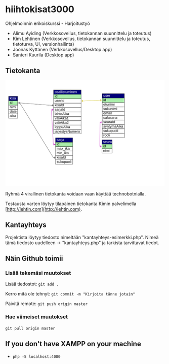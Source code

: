 # hiihtokisat3000
Ohjelmoinnin erikoiskurssi - Harjoitustyö

- Alimu Ayiding (Verkkosovellus, tietokannan suunnittelu ja toteutus)
- Kim Lehtinen (Verkkosovellus, tietokannan suunnittelu ja toteutus, tietoturva, UI, versionhallinta)
- Joonas Kyttänen (Verkkosovellus/Desktop app)
- Santeri Kuurila (Desktop app)

## Tietokanta

<img src="hiihtokisat.svg">

Ryhmä 4 virallinen tietokanta voidaan vaan käyttää technobotnialla.

Testausta varten löytyy tilapäinen tietokanta Kimin palvelimella [http://lehtin.com](http://lehtin.com).

## Kantayhteys
Projektista löytyy tiedosto nimeltään "kantayhteys-esimerkki.php". Nimeä tämä tiedosto uudelleen -> "kantayhteys.php" ja tarkista tarvittavat tiedot.

## Näin Github toimii

### Lisää tekemäsi muutokset
Lisää tiedostot: `git add .`

Kerro mitä ole tehnyt: `git commit -m "Kirjoita tänne jotain"`

Päivitä remote: `git push origin master`

### Hae viimeiset muutokset
`git pull origin master`

## If you don't have XAMPP on your machine
- `php -S localhost:4000`
